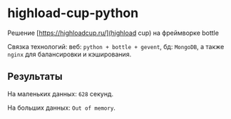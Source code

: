 # highload-cup-python
Решение [https://highloadcup.ru/](highload cup) на фреймворке bottle

Связка технологий: веб: `python + bottle + gevent`, бд: `MongoDB`, а также `nginx` для балансировки и кэширования.

## Результаты
На маленьких данных: `628` секунд.

На больших данных: `Out of memory`.
